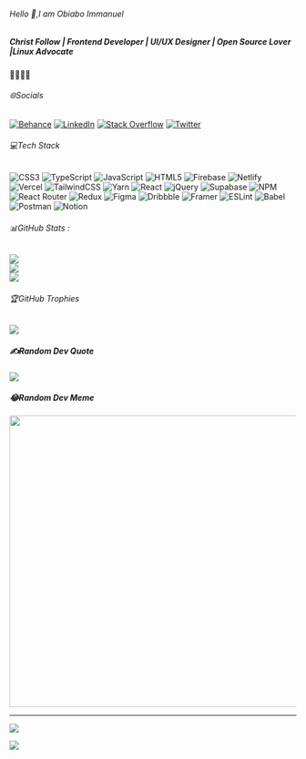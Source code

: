 ###### Hello 👋,I am Obiabo Immanuel 

##### Christ Follow | Frontend Developer | UI/UX Designer | Open Source Lover |Linux Advocate

🚀🚀🚀🚀


###### 🌐Socials
[![Behance](https://img.shields.io/badge/Behance-1769ff?logo=behance&logoColor=white)](https://behance.net/yhoungdev) [![LinkedIn](https://img.shields.io/badge/LinkedIn-%230077B5.svg?logo=linkedin&logoColor=white)](https://www.linkedin.com/in/obiabo-immanuel-5a66371aa/) [![Stack Overflow](https://img.shields.io/badge/-Stackoverflow-FE7A16?logo=stack-overflow&logoColor=white)](https://stackoverflow.com/users/12059525/ejeh-obiaob-emmaneul) [![Twitter](https://img.shields.io/badge/Twitter-%231DA1F2.svg?logo=Twitter&logoColor=white)](https://twitter.com/obiabo_immanuel) 

###### 💻Tech Stack
![CSS3](https://img.shields.io/badge/css3-%231572B6.svg?style=for-the-badge&logo=css3&logoColor=white) ![TypeScript](https://img.shields.io/badge/typescript-%23007ACC.svg?style=for-the-badge&logo=typescript&logoColor=white) ![JavaScript](https://img.shields.io/badge/javascript-%23323330.svg?style=for-the-badge&logo=javascript&logoColor=%23F7DF1E) ![HTML5](https://img.shields.io/badge/html5-%23E34F26.svg?style=for-the-badge&logo=html5&logoColor=white) ![Firebase](https://img.shields.io/badge/firebase-%23039BE5.svg?style=for-the-badge&logo=firebase) ![Netlify](https://img.shields.io/badge/netlify-%23000000.svg?style=for-the-badge&logo=netlify&logoColor=#00C7B7) ![Vercel](https://img.shields.io/badge/vercel-%23000000.svg?style=for-the-badge&logo=vercel&logoColor=white) ![TailwindCSS](https://img.shields.io/badge/tailwindcss-%2338B2AC.svg?style=for-the-badge&logo=tailwind-css&logoColor=white) ![Yarn](https://img.shields.io/badge/yarn-%232C8EBB.svg?style=for-the-badge&logo=yarn&logoColor=white) ![React](https://img.shields.io/badge/react-%2320232a.svg?style=for-the-badge&logo=react&logoColor=%2361DAFB) ![jQuery](https://img.shields.io/badge/jquery-%230769AD.svg?style=for-the-badge&logo=jquery&logoColor=white) 	![Supabase](https://img.shields.io/badge/Supabase-3ECF8E?style=for-the-badge&logo=supabase&logoColor=white) ![NPM](https://img.shields.io/badge/NPM-%23000000.svg?style=for-the-badge&logo=npm&logoColor=white) ![React Router](https://img.shields.io/badge/React_Router-CA4245?style=for-the-badge&logo=react-router&logoColor=white) ![Redux](https://img.shields.io/badge/redux-%23593d88.svg?style=for-the-badge&logo=redux&logoColor=white) 	![Figma](https://img.shields.io/badge/figma-%23F24E1E.svg?style=for-the-badge&logo=figma&logoColor=white) ![Dribbble](https://img.shields.io/badge/Dribbble-EA4C89?style=for-the-badge&logo=dribbble&logoColor=white) ![Framer](https://img.shields.io/badge/Framer-black?style=for-the-badge&logo=framer&logoColor=blue) ![ESLint](https://img.shields.io/badge/ESLint-4B3263?style=for-the-badge&logo=eslint&logoColor=white) ![Babel](https://img.shields.io/badge/Babel-F9DC3e?style=for-the-badge&logo=babel&logoColor=black) ![Postman](https://img.shields.io/badge/Postman-FF6C37?style=for-the-badge&logo=postman&logoColor=white) ![Notion](https://img.shields.io/badge/Notion-%23000000.svg?style=for-the-badge&logo=notion&logoColor=white)
###### 📊GitHub Stats :
![](https://github-readme-stats.vercel.app/api?username=yhoungdev&theme=radical&hide_border=false&include_all_commits=false&count_private=false)<br/>
![](https://github-readme-streak-stats.herokuapp.com/?user=yhoungdev&theme=radical&hide_border=false)<br/>
![](https://github-readme-stats.vercel.app/api/top-langs/?username=yhoungdev&theme=radical&hide_border=false&include_all_commits=false&count_private=false&layout=compact)

###### 🏆GitHub Trophies
![](https://github-profile-trophy.vercel.app/?username=yhoungdev&theme=gruvbox&no-frame=true&no-bg=false&margin-w=4)

##### ✍️Random Dev Quote
![](https://quotes-github-readme.vercel.app/api?type=vetical&theme=radical)

##### 😂Random Dev Meme
<img src="https://random-memer.herokuapp.com/" width="512px"/>

---
![](https://komarev.com/ghpvc/?username=yhoungdev&label=Visitors+Count&color=brightgreen)

<img src="https://github.com/kr-anurag/yhoungdev/blob/output/github-contribution-grid-snake.gif" />

